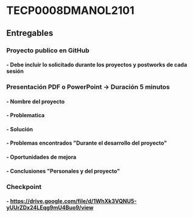 # TECP0008DMANOL2101

## Entregables

### Proyecto publico en GitHub
#### - Debe incluir lo solicitado durante los proyectos y postworks de cada sesión

### Presentación PDF o PowerPoint -> Duración 5 minutos
#### - Nombre del proyecto
#### - Problematica
#### - Solución
#### - Problemas encontrados "Durante el desarrollo del proyecto"
#### - Oportunidades de mejora
#### - Conclusiones "Personales y del proyecto"

### Checkpoint
#### - https://drive.google.com/file/d/1WhXk3VQNU5-yUUrZDx24LEqg9mU4Buo9/view
